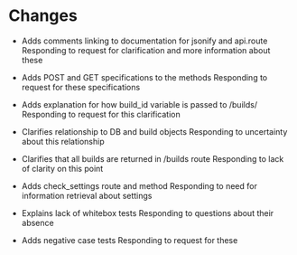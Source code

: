# Changes

* Adds comments linking to documentation for jsonify and api.route 
Responding to request for clarification and more information about these

* Adds POST and GET specifications to the methods
Responding to request for these specifications

* Adds explanation for how build_id variable is passed to /builds/
Responding to request for this clarification

* Clarifies relationship to DB and build objects
Responding to uncertainty about this relationship

* Clarifies that all builds are returned in /builds route
Responding to lack of clarity on this point

* Adds check_settings route and method
Responding to need for information retrieval about settings

* Explains lack of whitebox tests
Responding to questions about their absence

* Adds negative case tests
Responding to request for these
